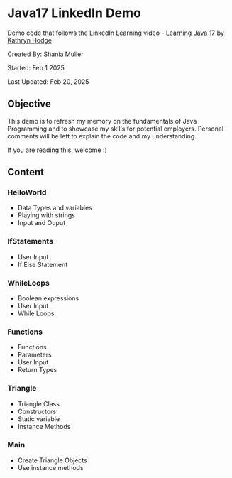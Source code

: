 # Java17 LinkedIn Demo
Demo code that follows the LinkedIn Learning video - [Learning Java 17 by Kathryn Hodge](https://www.linkedin.com/learning/learning-java-17)
 
Created By: Shania Muller

Started: Feb 1 2025

Last Updated: Feb 20, 2025

## Objective
This demo is to refresh my memory on the fundamentals of Java Programming and to showcase my skills for potential employers.
Personal comments will be left to explain the code and my understanding.

If you are reading this, welcome :) 

## Content
### HelloWorld
* Data Types and variables
* Playing with strings
* Input and Ouput 
### IfStatements
* User Input
* If Else Statement 
### WhileLoops
* Boolean expressions
* User Input
* While Loops
### Functions
* Functions
* Parameters
* User Input
* Return Types
### Triangle
* Triangle Class
* Constructors
* Static variable
* Instance Methods
### Main
* Create Triangle Objects
* Use instance methods
